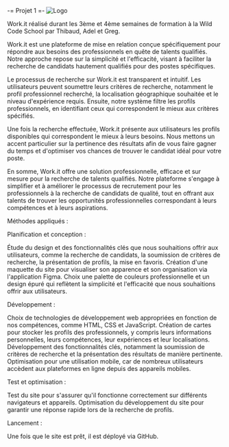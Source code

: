 
-= Projet 1 =-
![Logo]([https://example.com/logo.png](https://ibb.co/VjCbdG1))


Work.it réalisé durant les 3ème et 4ème semaines de formation à la Wild Code School par Thibaud, Adel et Greg.

Work.it est une plateforme de mise en relation conçue spécifiquement pour répondre aux besoins des professionnels en quête de talents qualifiés. Notre approche repose sur la simplicité et l'efficacité, visant à faciliter la recherche de candidats hautement qualifiés pour des postes spécifiques.

Le processus de recherche sur Work.it est transparent et intuitif. Les utilisateurs peuvent soumettre leurs critères de recherche, notamment le profil professionnel recherché, la localisation géographique souhaitée et le niveau d'expérience requis. Ensuite, notre système filtre les profils professionnels, en identifiant ceux qui correspondent le mieux aux critères spécifiés.

Une fois la recherche effectuée, Work.it présente aux utilisateurs les profils disponibles qui correspondent le mieux à leurs besoins. Nous mettons un accent particulier sur la pertinence des résultats afin de vous faire gagner du temps et d'optimiser vos chances de trouver le candidat idéal pour votre poste.

En somme, Work.it offre une solution professionnelle, efficace et sur mesure pour la recherche de talents qualifiés. Notre plateforme s'engage à simplifier et à améliorer le processus de recrutement pour les professionnels à la recherche de candidats de qualité, tout en offrant aux talents de trouver les opportunités professionnelles correspondant à leurs compétences et à leurs aspirations.


Méthodes appliqués :

Planification et conception :

Étude du design et des fonctionnalités clés que nous souhaitions offrir aux utilisateurs, comme la recherche de candidats, la soumission de critères de recherche, la présentation de profils, la mise en favoris.
Création d'une maquette du site pour visualiser son apparence et son organisation via l'application Figma.
Choix une palette de couleurs professionnelle et un design épuré qui reflètent la simplicité et l'efficacité que nous souhaitions offrir aux utilisateurs.

Développement :

Choix de technologies de développement web appropriées en fonction de nos compétences, comme HTML, CSS et JavaScript.
Création de cartes pour stocker les profils des professionnels, y compris leurs informations personnelles, leurs compétences, leur expériences et leur localisations.
Développement des fonctionnalités clés, notamment la soumission de critères de recherche et la présentation des résultats de manière pertinente.
Optimisation pour une utilisation mobile, car de nombreux utilisateurs accèdent aux plateformes en ligne depuis des appareils mobiles.

Test et optimisation :

Test du site pour s'assurer qu'il fonctionne correctement sur différents navigateurs et appareils.
Optimisation du développement du site pour garantir une réponse rapide lors de la recherche de profils.

Lancement :

Une fois que le site est prêt, il est déployé via GitHub.
